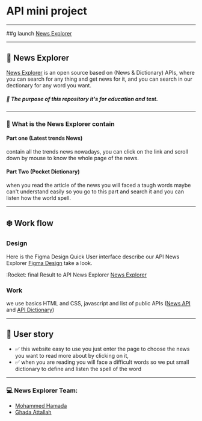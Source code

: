 


# API mini project
---
##g launch [News Explorer](https://gsg-g11.github.io/News-Explorer/)

---

## :newspaper: News Explorer 
[News Explorer](https://https://gsg-g11.github.io/News-Explorer/) is an open source based on (News & Dictionary) APIs, where you can search for any thing and get news for it, and you can search in our dectionary for any word you want.

##### :rocket: **The purpose of this repository it's for education and test.**


---

### :book: What is the News Explorer contain

#### Part one (Latest trends News)

contain all the trends news nowadays, you can click on the link and scroll down by mouse to know the whole page of the news. 

#### Part Two (Pocket Dictionary) 
 when you read the article of the news you will faced a taugh words maybe can't understand easily so you go to this part and search it and you can listen how the world spell.


---
## :snowflake: Work flow

### Design

Here is the Figma Design Quick User interface describe our API News Explorer [Figma Design](https://www.figma.com/file/X97M5BirPofSkLRKgh52zx/News-Explorer?node-id=4%3A2)  take a look.

:Rocket: final Result to API News Explorer
[News Explorer](https://gsg-g11.github.io/News-Explorer/)



### Work

we use basics HTML and CSS, javascript and list of public APIs ([News API](https://newsapi.org/)
 and [API Dictionary](https://https://dictionaryapi.dev/))

--- 
## :eyes: User story
* :white_check_mark: this website easy to use you just enter the page to choose the news you want to read more about by clicking on it, 
* :white_check_mark: when you are reading you will face a difficult words so we put small dictionary to define and listen the spell of the word

---

### :computer: News Explorer Team:
* [Mohammed Hamada](https://github.com/Mohammed-Hamada)
* [Ghada Attallah](https://github.com/GhadaAttallah)
